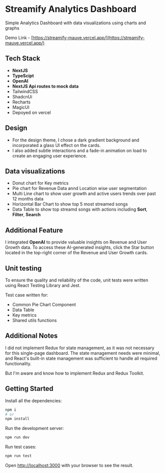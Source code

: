 
# Streamify Analytics Dashboard

Simple Analytics Dashboard with data visualizations using charts and graphs

Demo Link - [https://streamify-mauve.vercel.app/](https://streamify-mauve.vercel.app/)

## Tech Stack
- **NextJS**
- **TypeScipt**
- **OpenAI**
- **NextJS Api routes to mock data**
- TailwindCSS
- ShadcnUi
- Recharts
- MagicUI
- Depoyed on vercel

## Design

- For the design theme, I chose a dark gradient background and incorporated a glass UI effect on the cards.
- I also added subtle interactions and a fade-in animation on load to create an engaging user experience.

## Data visualizations

- Donut chart for Key metrics
- Pie chart for Revenue Data annd Location wise user segmentation
- Multi Line chart to show user growth and active users trends over past 12 months data
- Horizontal Bar Chart to show top 5 most streamed songs
- Data Table to show top streamd songs with actions including **Sort**, **Filter**, **Search**

## Additional Feature
I integrated **OpenAI** to provide valuable insights on Revenue and User Growth data. To access these AI-generated insights,  click the Star button located in the top-right corner of the Revenue and User Growth cards. 

## Unit testing

To ensure the quality and reliability of the code, unit tests were written using React Testing Library and Jest. 

Test case written for:
- Common Pie Chart Component
- Data Table
- Key metrics
- Shared utils functions 

## Additional Notes

I did not implement Redux for state management, as it was not necessary for this single-page dashboard. The state management needs were minimal, and React's built-in state management was sufficient to handle all required functionality.

But I'm aware and know how to implement Redux and Redux Toolkit.


## Getting Started

Install all the dependencies:

```bash
npm i
# or
npm install
```

Run the development server:

```bash
npm run dev
```

Run test cases:

```bash
npm run test
```

Open [http://localhost:3000](http://localhost:3000) with your browser to see the result.